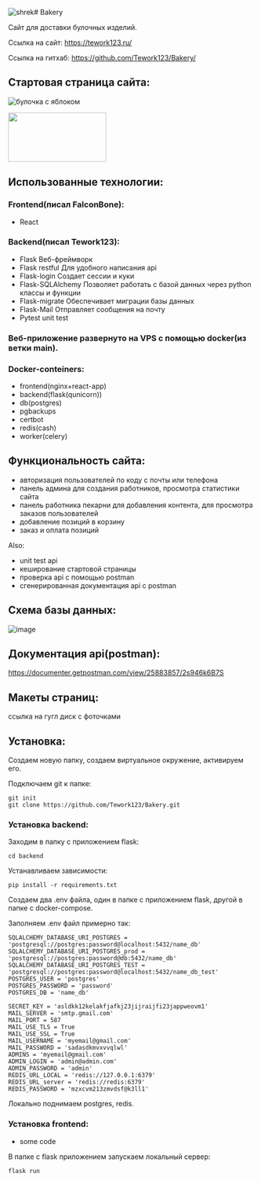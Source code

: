 ![shrek](https://github.com/Tework123/Bakery/assets/115368408/42230264-6407-46f2-aa32-eee8390ec658)# Bakery

Сайт для доставки булочных изделий.

Ссылка на сайт: https://tework123.ru/

Ссылка на гитхаб: https://github.com/Tework123/Bakery/

## Стартовая страница сайта: 

![булочка с яблоком](https://github.com/Tework123/Bakery/assets/115368408/3fee89c2-36c2-493d-9026-5191ce5d7470)

<img src="![shrek](https://github.com/Tework123/Bakery/assets/115368408/f4fe6fc7-a730-4820-aaea-a0e1132fccdf)
" width="200" height="100">

## Использованные технологии:

### Frontend(писал FalconBone):
- React

### Backend(писал Tework123):
- Flask Веб-фреймворк
- Flask restful Для удобного написания api
- Flask-login Создает сессии и куки
- Flask-SQLAlchemy Позволяет работать с базой данных через python классы и функции
- Flask-migrate Обеспечивает миграции базы данных
- Flask-Mail Отправляет сообщения на почту
- Pytest unit test


### Веб-приложение развернуто на VPS с помощью docker(из ветки main).

### Docker-conteiners:

- frontend(nginx+react-app)
- backend(flask(qunicorn))
- db(postgres)
- pgbackups
- certbot
- redis(cash)
- worker(celery)

## Функциональность сайта:

- авторизация пользователей по коду с почты или телефона
- панель админа для создания работников, просмотра статистики сайта
- панель работника пекарни для добавления контента, для просмотра заказов пользователей
- добавление позиций в корзину
- заказ и оплата позиций

Also:

- unit test api
- кеширование стартовой страницы
- проверка api с помощью postman
- сгенерированная документация api с postman


## Схема базы данных:

![image](https://github.com/Tework123/Bakery/assets/115368408/1b9c6443-78dc-4302-adc7-824a72329320)



## Документация api(postman):

https://documenter.getpostman.com/view/25883857/2s946k6B7S

## Макеты страниц:

ссылка на гугл диск с фоточками


## Установка:

Создаем новую папку, создаем виртуальное окружение, активируем его.

Подключаем git к папке:

    git init 
    git clone https://github.com/Tework123/Bakery.git

### Установка backend:

Заходим в папку с приложением flask:

    cd backend
    
Устанавливаем зависимости:

    pip install -r requirements.txt
    
Создаем два .env файла, один в папке с приложением flask, другой в папке с docker-compose.

Заполняем .env файл примерно так:

    SQLALCHEMY_DATABASE_URI_POSTGRES = 'postgresql://postgres:password@localhost:5432/name_db'
    SQLALCHEMY_DATABASE_URI_POSTGRES_prod = 'postgresql://postgres:password@db:5432/name_db'
    SQLALCHEMY_DATABASE_URI_POSTGRES_TEST = 'postgresql://postgres:password@localhost:5432/name_db_test'
    POSTGRES_USER = 'postgres'
    POSTGRES_PASSWORD = 'password'
    POSTGRES_DB = 'name_db'
    
    SECRET_KEY = 'asldkk12kelakfjafkj23jijraijfi23jappweovm1'
    MAIL_SERVER = 'smtp.gmail.com'
    MAIL_PORT = 587
    MAIL_USE_TLS = True
    MAIL_USE_SSL = True
    MAIL_USERNAME = 'myemail@gmail.com'
    MAIL_PASSWORD = 'sadasdkmvxvvqlwl'
    ADMINS = 'myemail@gmail.com'
    ADMIN_LOGIN = 'admin@admin.com'
    ADMIN_PASSWORD = 'admin'
    REDIS_URL_LOCAL = 'redis://127.0.0.1:6379'
    REDIS_URL_server = 'redis://redis:6379'
    REDIS_PASSWORD = 'mzxcvm213zmvdsf@k3ll1'


Локально поднимаем postgres, redis.

### Установка frontend:

- some code



В папке с flask приложением запускаем локальный сервер:

    flask run

